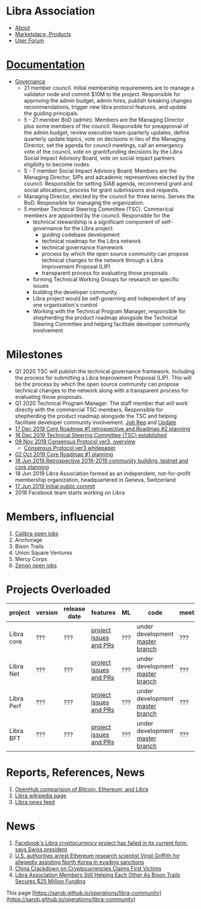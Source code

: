 # Libra Association
* [About](https://libra.org/en-US/vision/#how_it_works)
* [Marketplace, Products](https://libra.org/en-US/becoming-founding-member/#overview)
* [User Forum](https://community.libra.org/)


# [Documentation](https://developers.libra.org/docs/welcome-to-libra)
* [Governance](https://libra.org/en-US/association-council-principles)
    * 21 member council. Initial membership requirements are to manage a validator node and commit $10M to the project. Responsible for approving the admin budget, admin hires, publish breaking changes recommendations, trigger new libra protocol features, and update the guiding principals.
    * 5 - 21 member BoD (admin). Members are the Managing Director plus some members of the council. Responsible for preapproval of the admin budget, review executive team quarterly updates, define quarterly update topics, vote on decisions in lieu of the Managing Director, set the agenda for council meetings, call an emergency vote of the council, vote on grant/funding decisions by the Libra Social Impact Advisory Board, vote on social impact partners eligiblity to become nodes
    * 5 - 7 member Social Impact Advisory Board. Members are the Managing Director, SIPs and adcademic representives elected by the council. Responsible for setting SIAB agenda, recommend grant and social allocations, process for grant submissions and requests.
    * Managing Director, elected by the council for three terms. Serves the BoD. Responsible for managing the organization.
    * 5 member Technical Steering Committee (TSC). Commerical members are appointed by the council. Responsible for the 
      * technical stewardship is a significant component of self-governance for the Libra project
        * guiding codebase development
        * technical roadmap for the Libra network
        * technical governance framework
        * process by which the open source community can propose technical changes to the network through a Libra Improvement Proposal (LIP)
        * transparent process for evaluating those proposals
      * forming Technical Working Groups for research on specific issues
      * building the developer community 
      * Libra project would be self-governing and independent of any one organization's control
      * Working with the Technical Program Manager, responsible for shepherding the product roadmap alongside the Technical Steering Committee and helping facilitate developer community involvement

# Milestones
* Q1 2020 TSC will publish the technical governance framework. Including the process for submitting a Libra Improvement Proposal (LIP). This will be the process by which the open source community can propose technical changes to the network along with a transparent process for evaluating those proposals.
* Q1 2020 Technical Program Manager. The staff member that will work directly with the commercial TSC members. Responsible for shepherding the product roadmap alongside the TSC and helping facilitate developer community involvement. [Job Req](https://libra.org/en-US/job-board?gh_jid=4446246002) and [Update](https://developers.libra.org/blog/2020/01/16/steering-committee-now-governs-libra-technical-development#whats-next)
* [17 Dec 2019 Core Roadmap #1 retrospective and Roadmap #2 planning](https://developers.libra.org/blog/2019/12/17/libra-core-roadmap-2)
* [16 Dec 2019 Technical Steering Committee (TSC) established](https://developers.libra.org/blog/2020/01/16/steering-committee-now-governs-libra-technical-development)
* [09 Nov 2019 Consensus Protocol ver3, overview](https://developers.libra.org/blog/2019/11/09/libra-consensus-protocol)
   * [Consensus Protocol ver3 whitepaper](https://developers.libra.org/docs/assets/papers/libra-consensus-state-machine-replication-in-the-libra-blockchain.pdf)
* [02 Oct 2019 Core Roadmap #1 planning](https://developers.libra.org/blog/2019/10/02/libra-developer-update)
* [18 Jun 2019 Retrospective 2018-2019 community building, testnet and core planning](https://developers.libra.org/blog/2019/06/18/the-path-forward)
* 18 Jun 2019 Libra Association formed as an independent, not-for-profit membership organization, headquartered in Geneva, Switzerland
* [17 Jun 2019 Initial public commit](https://github.com/libra/libra/commit/5e034dde19a5320d7e2bdc9da25114e816b4454d)
* 2018 Facebook team starts working on Libra


# Members, influencial
1. [Calibra open jobs](https://calibra.com/careers/#careers)
1. Anchorage
1. Bison Trails
1. Union Square Ventures
1. Mercy Corps
1. [Zengo open jobs](https://zengo.com/work-with-us/)

# Projects Overloaded
<div class="datatable-begin"></div>

project        | version | release date | features | ML      | code         | meetings
-------------- | ------- | ------------ | -------- | ------- | ------------ | --------
Libra core | ??? | ??? | [project issues and PRs](https://github.com/orgs/libra/projects/1) | ??? | under development [master branch](https://github.com/libra/libra) | ???
Libra Net | ??? | ??? | [project issues and PRs](https://github.com/orgs/libra/projects/4) | ??? | under development [master branch](https://github.com/libra/libra) | ???
Libra Perf | ??? | ??? | [project issues and PRs](https://github.com/orgs/libra/projects/3) | ??? | under development [master branch](https://github.com/libra/libra) | ???
Libra BFT | ??? | ??? | [project issues and PRs](https://github.com/orgs/libra/projects/2) | ??? | under development [master branch](https://github.com/libra/libra) | ???

# Reports, References, News
1. [OpenHub comparision of Bitcoin, Ethereum, and Libra](https://www.openhub.net/p/_compare?project_0=Bitcoin&project_1=Ethereum&project_2=Libra+Association)
1. [Libra wikipedia page](https://en.wikipedia.org/wiki/Libra_(digital_currency))
1. [Libra news feed](https://www.google.com/search?q=libra+association&sxsrf=ACYBGNRvnGFhewhivYLOnmWDRrSR3lFRAA:1579307422542&source=lnms&tbm=nws&sa=X&ved=2ahUKEwj9lKXP8ovnAhUIvJ4KHTYTD68Q_AUoAXoECA8QAw&biw=1086&bih=880&safe=images)

# News
1. [Facebook's Libra cryptocurrency project has failed in its current form, says Swiss president](https://www.cnbc.com/2019/12/27/swiss-president-says-facebooks-cryptocurrency-project-libra-failed.html)
1. [U.S. authorities arrest Ethereum research scientist Virgil Griffith for allegedly assisting North Korea in evading sanctions](https://finance.yahoo.com/news/u-authorities-arrest-ethereum-research-200109230.html)
1. [China Crackdown on Cryptocurrencies Claims First Victims](https://www.japantimes.co.jp/news/2019/11/28/business/chinas-crackdown-cryptocurrencies-claims-first-victims/#.XiI7plNKiH4)
1. [Libra Association Members Still Helping Each Other As Bison Trails Secures $25 Million Funding](https://www.forbes.com/sites/darrynpollock/2019/11/25/libra-association-members-still-helping-each-other-as-bison-trails-securing-25-million-funding/#543761d137f3)

This page [https://sarob.github.io/operations/libra-community](https://sarob.github.io/operations/libra-community)
